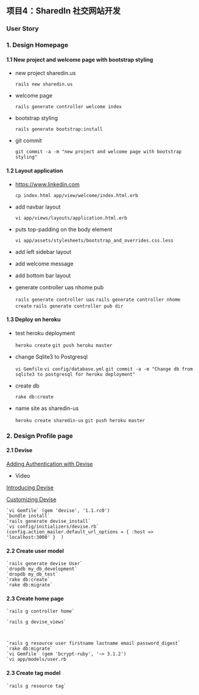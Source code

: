 ## 项目4：SharedIn 社交网站开发

### User Story

### 1. Design Homepage

#### 1.1 New project and welcome page with bootstrap styling

* new project sharedin.us

    `rails new sharedin.us`
    
* welcome page

    `rails generate controller welcome index`

* bootstrap styling

    `rails generate bootstrap:install`

* git commit 

    `git commit -a -m "new project and welcome page with bootstrap styling"`

#### 1.2 Layout application

* https://www.linkedin.com

    `cp index.html app/view/welcome/index.html.erb`

* add navbar layout

    `vi app/views/layouts/application.html.erb`

* puts top-padding on the body element
    
    `vi app/assets/stylesheets/bootstrap_and_overrides.css.less`

* add left sidebar layout  

* add welcome message

* add bottom bar layout 

* generate controller uas nhome pub

    `rails generate controller uas`
    `rails generate controller nhome create`
    `rails generate controller pub dir`


#### 1.3 Deploy on heroku

* test heroku deployment 

    `heroku create`
    `git push heroku master`

* change Sqlite3 to Postgresql

    `vi Gemfile`
    `vi config/database.yml`
    `git commit -a -m "Change db from sqlite3 to postgresql for heroku deployment"`

* create db 

    `rake db:create`

* name site as sharedin-us

    `heroku create sharedin-us`
    `git push heroku master`


### 2. Design Profile page

#### 2.1 Devise 
[Adding Authentication with Devise](http://guides.railsgirls.com/devise/)

* Video

[Introducing Devise](http://railscasts.com/episodes/209-introducing-devise?autoplay=true)

[Customizing Devise](http://railscasts.com/episodes/210-customizing-devise?autoplay=true)

    `vi Gemfile` (gem 'devise', '1.1.rc0') 
    `bundle install`
    `rails generate devise_install`
    `vi config/initializers/devise.rb` (config.action_mailer.default_url_options = { :host => 'localhost:3000' }  )
    

#### 2.2 Create user model

    `rails generate devise User`
    `dropdb my_db_development`
    `dropdb my_db_test`
    `rake db:create`
    `rake db:migrate`

#### 2.3 Create home page

    `rails g controller home`

    `rails g devise_views`



    `rails g resource user firstname lastname email password_digest`
    `rake db:migrate`
    `vi Gemfile` (gem 'bcrypt-ruby', '~> 3.1.2')
    `vi app/models/user.rb`

#### 2.3 Create tag model

    `rails g resource tag`










